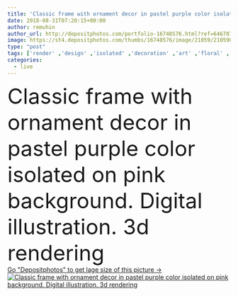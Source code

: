 ```yaml
---
title: 'Classic frame with ornament decor in pastel purple color isolated on pink background. Digital illustration. 3d rendering'
date: 2018-08-31T07:20:15+00:00
author: remuhin
author_url: http://depositphotos.com/portfolio-16748576.html?ref=64678756
image: https://st4.depositphotos.com/thumbs/16748576/image/21059/210590022/api_thumb_450.jpg?forcejpeg=true
type: "post"
tags: ['render' ,'design' ,'isolated' ,'decoration' ,'art' ,'floral' ,'flower' ,'ornate' ,'antique' ,'border' ,'frame' ,'old' ,'picture' ,'retro' ,'vintage' ,'3d' ,'ornament' ,'pink' ,'pastel' ,'gallery' ,'museum' ,'carved' ,'carving' ,'baroque' ,'lounge' ,'mockup' ,'moulding' ,'white background' ,'copy space' ,'3d rendering' ,'Living Room' ,'interior design' ,'3d illustration' ,'3D visualization' ]
categories: 
  - live
---
```

<div aling="center">
            <font size="60"> Classic frame with ornament decor in pastel purple color isolated on pink background. Digital illustration. 3d rendering</font>   
</div>
<div>
    <a href='https://depositphotos.com/210590022/stock-photo-classic-frame-ornament-decor-pastel.html?ref=64678756' target=_blank > Go "Depositphotos" to get lage size of this picture ->
        <img href='https://depositphotos.com/210590022/stock-photo-classic-frame-ornament-decor-pastel.html?ref=64678756' src='https://st4.depositphotos.com/16748576/21059/i/950/depositphotos_210590022-stock-photo-classic-frame-ornament-decor-pastel.jpg?forcejpeg=true' alt='Classic frame with ornament decor in pastel purple color isolated on pink background. Digital illustration. 3d rendering' >
    </a>
</div>
